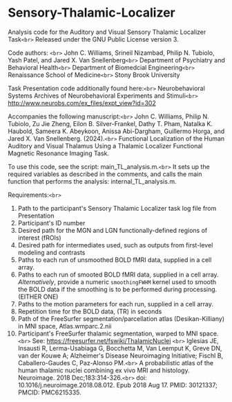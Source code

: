 # Sensory-Thalamic-Localizer

Analysis code for the Auditory and Visual Sensory Thalamic Localizer Task`<br>`
Released under the GNU Public License version 3.

Code authors: `<br>`
John C. Williams, Srineil Nizambad, Philip N. Tubiolo, Yash Patel, and Jared X. Van Snellenberg`<br>`
Department of Psychiatry and Behavioral Health`<br>`
Department of Biomedcial Engineering`<br>`
Renaissance School of Medicine`<br>`
Stony Brook University

Task Presentation code additionally found here:`<br>`
Neurobehavioral Systems Archives of Neurobehavioral Experiments and Stimuli`<br>`
http://www.neurobs.com/ex_files/expt_view?id=302

Accompanies the following manuscript:`<br>`
John C. Williams, Philip N. Tubiolo, Zu Jie Zheng, Eilon B. Silver-Frankel, Dathy T. Pham, Natalka K. Haubold, Sameera K. Abeykoon, Anissa Abi-Dargham, Guillermo Horga, and Jared X. Van Snellenberg. (2024).`<br>`
Functional Localization of the Human Auditory and Visual Thalamus Using a Thalamic Localizer Functional Magnetic Resonance Imaging Task.

To use this code, see the script: main_TL_analysis.m.`<br>`
It sets up the required variables as described in the comments, and calls the main function that performs the analysis: internal_TL_analysis.m.

Requirements:`<br>`

1. Path to the participant's Sensory Thalamic Localizer task log file from Presentation
2. Participant's ID number
3. Desired path for the MGN and LGN functionally-defined regions of interest (fROIs)
4. Desired path for intermediates used, such as outputs from first-level modeling and contrasts
5. Paths to each run of unsmoothed BOLD fMRI data, supplied in a cell array.
6. Paths to each run of smooted BOLD fMRI data, supplied in a cell array. *Alternatively*, provide a numeric `smoothingFWHM` kernel used to smooth the BOLD data if the smoothing is to be performed during processing. (EITHER ONE)
7. Paths to the motion parameters for each run, supplied in a cell array.
8. Repetition time for the BOLD data, (TR) in seconds
9. Path of the FreeSurfer segmentation/parcellation atlas (Desikan-Killiany) in MNI space, Atlas.wmparc.2.nii
10. Participant's FreeSurfer thalamic segmentation, warped to MNI space.`<br>`
    See: https://freesurfer.net/fswiki/ThalamicNuclei `<br>`
    Iglesias JE, Insausti R, Lerma-Usabiaga G, Bocchetta M, Van Leemput K, Greve DN, van der Kouwe A; Alzheimer's Disease Neuroimaging Initiative; Fischl B, Caballero-Gaudes C, Paz-Alonso PM.`<br>`
    A probabilistic atlas of the human thalamic nuclei combining ex vivo MRI and histology. Neuroimage. 2018 Dec;183:314-326.`<br>`
    doi: 10.1016/j.neuroimage.2018.08.012. Epub 2018 Aug 17. PMID: 30121337; PMCID: PMC6215335.
